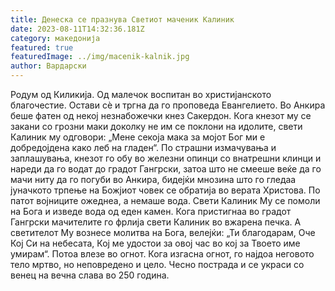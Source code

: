 ```yaml
---
title: Денеска се празнува Светиот маченик Калиник
date: 2023-08-11T14:32:36.181Z
category: македонија
featured: true
featuredImage: ../img/macenik-kalnik.jpg
author: Вардарски
---
```

<!--StartFragment-->

Родум од Киликија. Од малечок воспитан во христијанското благочестие. Остави сè и тргна да го проповеда Евангелието. Во Анкира беше фатен од некој незнабожечки кнез Сакердон. Кога кнезот му се закани со грозни маки доколку не им се поклони на идолите, свети Калиник му одговори: „Мене секоја мака за мојот Бог ми е добредојдена како леб на гладен“. По страшни измачувања и заплашувања, кнезот го обу во железни опинци со внатрешни клинци и нареди да го водат до градот Гангрски, затоа што не смееше веќе да го мачи ниту да го погуби во Анкира, бидејќи мнозина што го гледаа јуначкото трпење на Божјиот човек се обратија во верата Христова. По патот војниците ожеднеа, а немаше вода. Свети Калиник Му се помоли на Бога и изведе вода од еден камен. Кога пристигнаа во градот Гангрски мачителите го фрлија свети Калиник во вжарена печка. А светителот Му вознесе молитва на Бога, велејќи: „Ти благодарам, Оче Кој Си на небесата, Кој ме удостои за овој час во кој за Твоето име умирам“. Потоа влезе во огнот. Кога изгасна огнот, го најдоа неговото тело мртво, но неповредено и цело. Чесно пострада и се украси со венец на вечна слава во 250 година.

<!--EndFragment-->